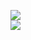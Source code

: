 <img src="https://github.com/bochinskii/rocinante-lemp-terraform/workflows/lemp/badge.svg?branch=main"><br>
<img src="https://github.com/bochinskii/rocinante-lemp-terraform/workflows/destroy/badge.svg?branch=main"><br>
